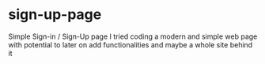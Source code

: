 # sign-up-page
Simple Sign-in / Sign-Up page 
I tried coding a modern and simple web page with potential to later on add functionalities and maybe a whole site behind it
